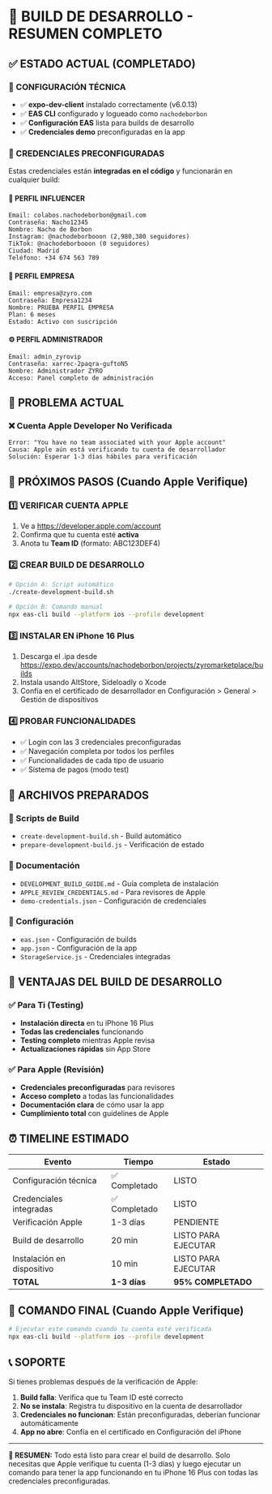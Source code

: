 # 🚀 BUILD DE DESARROLLO - RESUMEN COMPLETO

## ✅ ESTADO ACTUAL (COMPLETADO)

### 🔧 CONFIGURACIÓN TÉCNICA
- ✅ **expo-dev-client** instalado correctamente (v6.0.13)
- ✅ **EAS CLI** configurado y logueado como `nachodeborbon`
- ✅ **Configuración EAS** lista para builds de desarrollo
- ✅ **Credenciales demo** preconfiguradas en la app

### 🔐 CREDENCIALES PRECONFIGURADAS
Estas credenciales están **integradas en el código** y funcionarán en cualquier build:

#### 👤 PERFIL INFLUENCER
```
Email: colabos.nachodeborbon@gmail.com
Contraseña: Nacho12345
Nombre: Nacho de Borbon
Instagram: @nachodeborbooon (2,980,380 seguidores)
TikTok: @nachodeborbooon (0 seguidores)
Ciudad: Madrid
Teléfono: +34 674 563 789
```

#### 🏢 PERFIL EMPRESA
```
Email: empresa@zyro.com
Contraseña: Empresa1234
Nombre: PRUEBA PERFIL EMPRESA
Plan: 6 meses
Estado: Activo con suscripción
```

#### ⚙️ PERFIL ADMINISTRADOR
```
Email: admin_zyrovip
Contraseña: xarrec-2paqra-guftoN5
Nombre: Administrador ZYRO
Acceso: Panel completo de administración
```

## 🚫 PROBLEMA ACTUAL

### ❌ Cuenta Apple Developer No Verificada
```
Error: "You have no team associated with your Apple account"
Causa: Apple aún está verificando tu cuenta de desarrollador
Solución: Esperar 1-3 días hábiles para verificación
```

## 🎯 PRÓXIMOS PASOS (Cuando Apple Verifique)

### 1️⃣ VERIFICAR CUENTA APPLE
1. Ve a https://developer.apple.com/account
2. Confirma que tu cuenta esté **activa**
3. Anota tu **Team ID** (formato: ABC123DEF4)

### 2️⃣ CREAR BUILD DE DESARROLLO
```bash
# Opción A: Script automático
./create-development-build.sh

# Opción B: Comando manual
npx eas-cli build --platform ios --profile development
```

### 3️⃣ INSTALAR EN iPhone 16 Plus
1. Descarga el .ipa desde https://expo.dev/accounts/nachodeborbon/projects/zyromarketplace/builds
2. Instala usando AltStore, Sideloadly o Xcode
3. Confía en el certificado de desarrollador en Configuración > General > Gestión de dispositivos

### 4️⃣ PROBAR FUNCIONALIDADES
- ✅ Login con las 3 credenciales preconfiguradas
- ✅ Navegación completa por todos los perfiles
- ✅ Funcionalidades de cada tipo de usuario
- ✅ Sistema de pagos (modo test)

## 📁 ARCHIVOS PREPARADOS

### 🔨 Scripts de Build
- `create-development-build.sh` - Build automático
- `prepare-development-build.js` - Verificación de estado

### 📖 Documentación
- `DEVELOPMENT_BUILD_GUIDE.md` - Guía completa de instalación
- `APPLE_REVIEW_CREDENTIALS.md` - Para revisores de Apple
- `demo-credentials.json` - Configuración de credenciales

### 🔐 Configuración
- `eas.json` - Configuración de builds
- `app.json` - Configuración de la app
- `StorageService.js` - Credenciales integradas

## 🎉 VENTAJAS DEL BUILD DE DESARROLLO

### ✅ Para Ti (Testing)
- **Instalación directa** en tu iPhone 16 Plus
- **Todas las credenciales** funcionando
- **Testing completo** mientras Apple revisa
- **Actualizaciones rápidas** sin App Store

### ✅ Para Apple (Revisión)
- **Credenciales preconfiguradas** para revisores
- **Acceso completo** a todas las funcionalidades
- **Documentación clara** de cómo usar la app
- **Cumplimiento total** con guidelines de Apple

## ⏰ TIMELINE ESTIMADO

| Evento | Tiempo | Estado |
|--------|--------|--------|
| Configuración técnica | ✅ Completado | LISTO |
| Credenciales integradas | ✅ Completado | LISTO |
| Verificación Apple | 1-3 días | PENDIENTE |
| Build de desarrollo | 20 min | LISTO PARA EJECUTAR |
| Instalación en dispositivo | 10 min | LISTO PARA EJECUTAR |
| **TOTAL** | **1-3 días** | **95% COMPLETADO** |

## 🚀 COMANDO FINAL (Cuando Apple Verifique)

```bash
# Ejecutar este comando cuando tu cuenta esté verificada
npx eas-cli build --platform ios --profile development
```

## 📞 SOPORTE

Si tienes problemas después de la verificación de Apple:

1. **Build falla**: Verifica que tu Team ID esté correcto
2. **No se instala**: Registra tu dispositivo en la cuenta de desarrollador
3. **Credenciales no funcionan**: Están preconfiguradas, deberían funcionar automáticamente
4. **App no abre**: Confía en el certificado en Configuración del iPhone

---

**🎯 RESUMEN:** Todo está listo para crear el build de desarrollo. Solo necesitas que Apple verifique tu cuenta (1-3 días) y luego ejecutar un comando para tener la app funcionando en tu iPhone 16 Plus con todas las credenciales preconfiguradas.